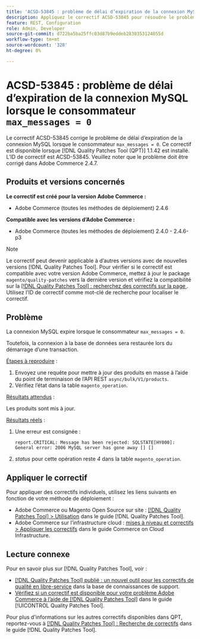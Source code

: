 ```yaml
---
title: 'ACSD-53845 : problème de délai d’expiration de la connexion MySQL lorsque consumer max_messages = 0'
description: Appliquez le correctif ACSD-53845 pour résoudre le problème Adobe Commerce où la connexion MySQL expire lorsque le consommateur `max_messages = 0`.
feature: REST, Configuration
role: Admin, Developer
source-git-commit: d722ba5ba25ffc03d87b9eddeb2830353124055d
workflow-type: tm+mt
source-wordcount: '328'
ht-degree: 0%

---
```


# ACSD-53845 : problème de délai d’expiration de la connexion MySQL lorsque le consommateur `max_messages = 0`

Le correctif ACSD-53845 corrige le problème de délai d’expiration de la connexion MySQL lorsque le consommateur `max_messages = 0`. Ce correctif est disponible lorsque [!DNL Quality Patches Tool (QPT)] 1.1.42 est installé. L’ID de correctif est ACSD-53845. Veuillez noter que le problème doit être corrigé dans Adobe Commerce 2.4.7.

## Produits et versions concernés

**Le correctif est créé pour la version Adobe Commerce :**

* Adobe Commerce (toutes les méthodes de déploiement) 2.4.6

**Compatible avec les versions d’Adobe Commerce :**

* Adobe Commerce (toutes les méthodes de déploiement) 2.4.0 - 2.4.6-p3

>[!NOTE]
>
>Le correctif peut devenir applicable à d’autres versions avec de nouvelles versions [!DNL Quality Patches Tool]. Pour vérifier si le correctif est compatible avec votre version Adobe Commerce, mettez à jour le package `magento/quality-patches` vers la dernière version et vérifiez la compatibilité sur la [[!DNL Quality Patches Tool] : recherchez des correctifs sur la page ](https://experienceleague.adobe.com/tools/commerce-quality-patches/index.html). Utilisez l’ID de correctif comme mot-clé de recherche pour localiser le correctif.

## Problème

La connexion MySQL expire lorsque le consommateur `max_messages = 0`.

Toutefois, la connexion à la base de données sera restaurée lors du démarrage d’une transaction.

<u>Étapes à reproduire</u> :

1. Envoyez une requête pour mettre à jour des produits en masse à l’aide du point de terminaison de l’API REST `async/bulk/V1/products`.
1. Vérifiez l’état dans la table `magento_operation`.

<u>Résultats attendus</u> :

Les produits sont mis à jour.

<u>Résultats réels</u> :

1. Une erreur est consignée :

   ```
   report.CRITICAL: Message has been rejected: SQLSTATE[HY000]: General error: 2006 MySQL server has gone away [] []
   ```

1. *status* pour cette opération reste *4* dans la table `magento_operation`.

## Appliquer le correctif

Pour appliquer des correctifs individuels, utilisez les liens suivants en fonction de votre méthode de déploiement :

* Adobe Commerce ou Magento Open Source sur site : [[!DNL Quality Patches Tool] > Utilisation](https://experienceleague.adobe.com/docs/commerce-operations/tools/quality-patches-tool/usage.html) dans le guide [!DNL Quality Patches Tool].
* Adobe Commerce sur l’infrastructure cloud : [mises à niveau et correctifs > Appliquer les correctifs](https://experienceleague.adobe.com/docs/commerce-cloud-service/user-guide/develop/upgrade/apply-patches.html) dans le guide Commerce on Cloud Infrastructure.

## Lecture connexe

Pour en savoir plus sur [!DNL Quality Patches Tool], voir :

* [[!DNL Quality Patches Tool] publié : un nouvel outil pour les correctifs de qualité en libre-service](https://experienceleague.adobe.com/en/docs/commerce-knowledge-base/kb/announcements/commerce-announcements/magento-quality-patches-released-new-tool-to-self-serve-quality-patches) dans la base de connaissances de support.
* [Vérifiez si un correctif est disponible pour votre problème Adobe Commerce à l’aide de  [!DNL Quality Patches Tool]](/help/tools/quality-patches-tool/patches-available-in-qpt/check-patch-for-magento-issue-with-magento-quality-patches.md) dans le guide [!UICONTROL Quality Patches Tool].


Pour plus d&#39;informations sur les autres correctifs disponibles dans QPT, reportez-vous à [[!DNL Quality Patches Tool] : Recherche de correctifs](https://experienceleague.adobe.com/tools/commerce-quality-patches/index.html) dans le guide [!DNL Quality Patches Tool].
